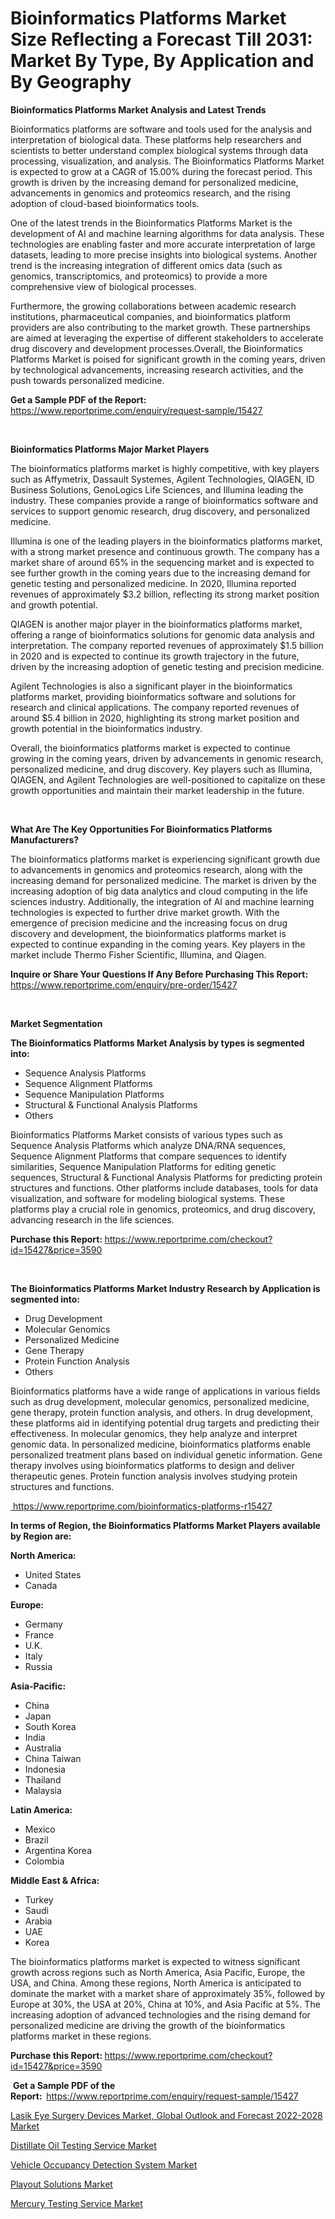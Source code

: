 <p><h1>Bioinformatics Platforms Market Size Reflecting a Forecast Till 2031: Market By Type, By Application and By Geography</h1></p><p><strong>Bioinformatics Platforms Market Analysis and Latest Trends</strong></p>
<p><p>Bioinformatics platforms are software and tools used for the analysis and interpretation of biological data. These platforms help researchers and scientists to better understand complex biological systems through data processing, visualization, and analysis. The Bioinformatics Platforms Market is expected to grow at a CAGR of 15.00% during the forecast period. This growth is driven by the increasing demand for personalized medicine, advancements in genomics and proteomics research, and the rising adoption of cloud-based bioinformatics tools.</p><p>One of the latest trends in the Bioinformatics Platforms Market is the development of AI and machine learning algorithms for data analysis. These technologies are enabling faster and more accurate interpretation of large datasets, leading to more precise insights into biological systems. Another trend is the increasing integration of different omics data (such as genomics, transcriptomics, and proteomics) to provide a more comprehensive view of biological processes.</p><p>Furthermore, the growing collaborations between academic research institutions, pharmaceutical companies, and bioinformatics platform providers are also contributing to the market growth. These partnerships are aimed at leveraging the expertise of different stakeholders to accelerate drug discovery and development processes.Overall, the Bioinformatics Platforms Market is poised for significant growth in the coming years, driven by technological advancements, increasing research activities, and the push towards personalized medicine.</p></p>
<p><strong>Get a Sample PDF of the Report:&nbsp;</strong> <a href="https://www.reportprime.com/enquiry/request-sample/15427">https://www.reportprime.com/enquiry/request-sample/15427</a></p>
<p>&nbsp;</p>
<p><strong>Bioinformatics Platforms Major Market Players</strong></p>
<p><p>The bioinformatics platforms market is highly competitive, with key players such as Affymetrix, Dassault Systemes, Agilent Technologies, QIAGEN, ID Business Solutions, GenoLogics Life Sciences, and Illumina leading the industry. These companies provide a range of bioinformatics software and services to support genomic research, drug discovery, and personalized medicine.</p><p>Illumina is one of the leading players in the bioinformatics platforms market, with a strong market presence and continuous growth. The company has a market share of around 65% in the sequencing market and is expected to see further growth in the coming years due to the increasing demand for genetic testing and personalized medicine. In 2020, Illumina reported revenues of approximately $3.2 billion, reflecting its strong market position and growth potential.</p><p>QIAGEN is another major player in the bioinformatics platforms market, offering a range of bioinformatics solutions for genomic data analysis and interpretation. The company reported revenues of approximately $1.5 billion in 2020 and is expected to continue its growth trajectory in the future, driven by the increasing adoption of genetic testing and precision medicine.</p><p>Agilent Technologies is also a significant player in the bioinformatics platforms market, providing bioinformatics software and solutions for research and clinical applications. The company reported revenues of around $5.4 billion in 2020, highlighting its strong market position and growth potential in the bioinformatics industry.</p><p>Overall, the bioinformatics platforms market is expected to continue growing in the coming years, driven by advancements in genomic research, personalized medicine, and drug discovery. Key players such as Illumina, QIAGEN, and Agilent Technologies are well-positioned to capitalize on these growth opportunities and maintain their market leadership in the future.</p></p>
<p>&nbsp;</p>
<p><strong>What Are The Key Opportunities For Bioinformatics Platforms Manufacturers?</strong></p>
<p><p>The bioinformatics platforms market is experiencing significant growth due to advancements in genomics and proteomics research, along with the increasing demand for personalized medicine. The market is driven by the increasing adoption of big data analytics and cloud computing in the life sciences industry. Additionally, the integration of AI and machine learning technologies is expected to further drive market growth. With the emergence of precision medicine and the increasing focus on drug discovery and development, the bioinformatics platforms market is expected to continue expanding in the coming years. Key players in the market include Thermo Fisher Scientific, Illumina, and Qiagen.</p></p>
<p><strong>Inquire or Share Your Questions If Any Before Purchasing This Report:</strong> <a href="https://www.reportprime.com/enquiry/pre-order/15427">https://www.reportprime.com/enquiry/pre-order/15427</a></p>
<p>&nbsp;</p>
<p><strong>Market Segmentation</strong></p>
<p><strong>The Bioinformatics Platforms Market Analysis by types is segmented into:</strong></p>
<p><ul><li>Sequence Analysis Platforms</li><li>Sequence Alignment Platforms</li><li>Sequence Manipulation Platforms</li><li>Structural & Functional Analysis Platforms</li><li>Others</li></ul></p>
<p><p>Bioinformatics Platforms Market consists of various types such as Sequence Analysis Platforms which analyze DNA/RNA sequences, Sequence Alignment Platforms that compare sequences to identify similarities, Sequence Manipulation Platforms for editing genetic sequences, Structural & Functional Analysis Platforms for predicting protein structures and functions. Other platforms include databases, tools for data visualization, and software for modeling biological systems. These platforms play a crucial role in genomics, proteomics, and drug discovery, advancing research in the life sciences.</p></p>
<p><strong>Purchase this Report:&nbsp;</strong><a href="https://www.reportprime.com/checkout?id=15427&price=3590">https://www.reportprime.com/checkout?id=15427&price=3590</a></p>
<p>&nbsp;</p>
<p><strong>The Bioinformatics Platforms Market Industry Research by Application is segmented into:</strong></p>
<p><ul><li>Drug Development</li><li>Molecular Genomics</li><li>Personalized Medicine</li><li>Gene Therapy</li><li>Protein Function Analysis</li><li>Others</li></ul></p>
<p><p>Bioinformatics platforms have a wide range of applications in various fields such as drug development, molecular genomics, personalized medicine, gene therapy, protein function analysis, and others. In drug development, these platforms aid in identifying potential drug targets and predicting their effectiveness. In molecular genomics, they help analyze and interpret genomic data. In personalized medicine, bioinformatics platforms enable personalized treatment plans based on individual genetic information. Gene therapy involves using bioinformatics platforms to design and deliver therapeutic genes. Protein function analysis involves studying protein structures and functions.</p></p>
<p><a href="https://www.reportprime.com/bioinformatics-platforms-r15427">&nbsp;https://www.reportprime.com/bioinformatics-platforms-r15427</a></p>
<p><strong>In terms of Region, the Bioinformatics Platforms Market Players available by Region are:</strong></p>
<p>
    <p> <strong> North America: </strong>
        <ul>
            <li>United States</li>
            <li>Canada</li>
        </ul>
        </p> 
    <p> <strong> Europe: </strong>
        <ul>
            <li>Germany</li>
            <li>France</li>
            <li>U.K.</li>
            <li>Italy</li>
            <li>Russia</li>
        </ul>
        </p> 
    <p> <strong> Asia-Pacific: </strong>
        <ul>
            <li>China</li>
            <li>Japan</li>
            <li>South Korea</li>
            <li>India</li>
            <li>Australia</li>
            <li>China Taiwan</li>
            <li>Indonesia</li>
            <li>Thailand</li>
            <li>Malaysia</li>
        </ul>
        </p> 
    <p> <strong> Latin America: </strong>
        <ul>
            <li>Mexico</li>
            <li>Brazil</li>
            <li>Argentina Korea</li>
            <li>Colombia</li>
        </ul>
        </p> 
    <p> <strong> Middle East & Africa: </strong>
        <ul>
            <li>Turkey</li>
            <li>Saudi</li>
            <li>Arabia</li>
            <li>UAE</li>
            <li>Korea</li>
        </ul>
    </p>
    </p>
<p><p>The bioinformatics platforms market is expected to witness significant growth across regions such as North America, Asia Pacific, Europe, the USA, and China. Among these regions, North America is anticipated to dominate the market with a market share of approximately 35%, followed by Europe at 30%, the USA at 20%, China at 10%, and Asia Pacific at 5%. The increasing adoption of advanced technologies and the rising demand for personalized medicine are driving the growth of the bioinformatics platforms market in these regions.</p></p>
<p><strong>Purchase this Report: </strong><a href="https://www.reportprime.com/checkout?id=15427&price=3590">https://www.reportprime.com/checkout?id=15427&price=3590</a></p>
<p>&nbsp;<strong>Get a Sample PDF of the Report:&nbsp;&nbsp;</strong><a href="https://www.reportprime.com/enquiry/request-sample/15427">https://www.reportprime.com/enquiry/request-sample/15427</a></p>
<p><strong></strong></p>
<p><p><a href="https://issuu.com/reportprime-2/docs/lasik-eye-surgery-devices-market-global-outlook-an">Lasik Eye Surgery Devices Market, Global Outlook and Forecast 2022-2028 Market</a></p><p><a href="https://github.com/mdhefjumiah/Market-Research-Report-List-2/blob/main/distillate-oil-testing-service-market.md">Distillate Oil Testing Service Market</a></p><p><a href="https://github.com/nusratjahan12006/Market-Research-Report-List-2/blob/main/vehicle-occupancy-detection-system-market.md">Vehicle Occupancy Detection System Market</a></p><p><a href="https://github.com/wrwgzwbr35/Market-Research-Report-List-2/blob/main/playout-solutions-market.md">Playout Solutions Market</a></p><p><a href="https://github.com/sifatuddin25/Market-Research-Report-List-2/blob/main/mercury-testing-service-market.md">Mercury Testing Service Market</a></p></p>
